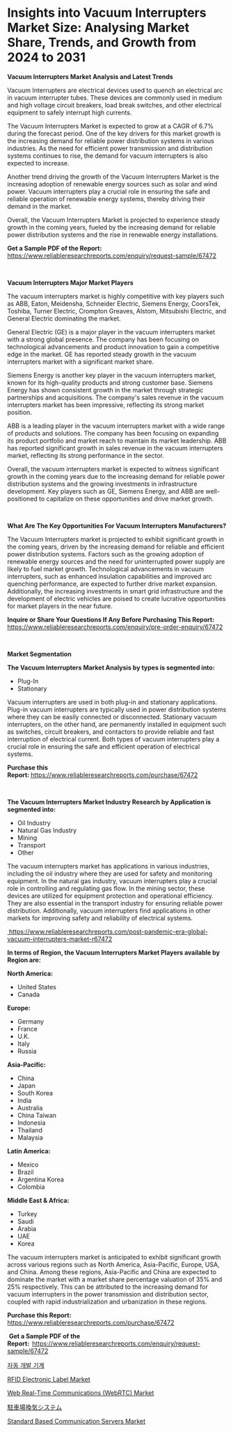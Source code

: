 <p><h1>Insights into Vacuum Interrupters Market Size: Analysing Market Share, Trends, and Growth from 2024 to 2031</h1></p><p><strong>Vacuum Interrupters Market Analysis and Latest Trends</strong></p>
<p><p>Vacuum Interrupters are electrical devices used to quench an electrical arc in vacuum interrupter tubes. These devices are commonly used in medium and high voltage circuit breakers, load break switches, and other electrical equipment to safely interrupt high currents.</p><p>The Vacuum Interrupters Market is expected to grow at a CAGR of 6.7% during the forecast period. One of the key drivers for this market growth is the increasing demand for reliable power distribution systems in various industries. As the need for efficient power transmission and distribution systems continues to rise, the demand for vacuum interrupters is also expected to increase.</p><p>Another trend driving the growth of the Vacuum Interrupters Market is the increasing adoption of renewable energy sources such as solar and wind power. Vacuum interrupters play a crucial role in ensuring the safe and reliable operation of renewable energy systems, thereby driving their demand in the market.</p><p>Overall, the Vacuum Interrupters Market is projected to experience steady growth in the coming years, fueled by the increasing demand for reliable power distribution systems and the rise in renewable energy installations.</p></p>
<p><strong>Get a Sample PDF of the Report:&nbsp;</strong> <a href="https://www.reliableresearchreports.com/enquiry/request-sample/67472">https://www.reliableresearchreports.com/enquiry/request-sample/67472</a></p>
<p>&nbsp;</p>
<p><strong>Vacuum Interrupters Major Market Players</strong></p>
<p><p>The vacuum interrupters market is highly competitive with key players such as ABB, Eaton, Meidensha, Schneider Electric, Siemens Energy, CoorsTek, Toshiba, Turner Electric, Crompton Greaves, Alstom, Mitsubishi Electric, and General Electric dominating the market.</p><p>General Electric (GE) is a major player in the vacuum interrupters market with a strong global presence. The company has been focusing on technological advancements and product innovation to gain a competitive edge in the market. GE has reported steady growth in the vacuum interrupters market with a significant market share.</p><p>Siemens Energy is another key player in the vacuum interrupters market, known for its high-quality products and strong customer base. Siemens Energy has shown consistent growth in the market through strategic partnerships and acquisitions. The company's sales revenue in the vacuum interrupters market has been impressive, reflecting its strong market position.</p><p>ABB is a leading player in the vacuum interrupters market with a wide range of products and solutions. The company has been focusing on expanding its product portfolio and market reach to maintain its market leadership. ABB has reported significant growth in sales revenue in the vacuum interrupters market, reflecting its strong performance in the sector.</p><p>Overall, the vacuum interrupters market is expected to witness significant growth in the coming years due to the increasing demand for reliable power distribution systems and the growing investments in infrastructure development. Key players such as GE, Siemens Energy, and ABB are well-positioned to capitalize on these opportunities and drive market growth.</p></p>
<p>&nbsp;</p>
<p><strong>What Are The Key Opportunities For Vacuum Interrupters Manufacturers?</strong></p>
<p><p>The Vacuum Interrupters market is projected to exhibit significant growth in the coming years, driven by the increasing demand for reliable and efficient power distribution systems. Factors such as the growing adoption of renewable energy sources and the need for uninterrupted power supply are likely to fuel market growth. Technological advancements in vacuum interrupters, such as enhanced insulation capabilities and improved arc quenching performance, are expected to further drive market expansion. Additionally, the increasing investments in smart grid infrastructure and the development of electric vehicles are poised to create lucrative opportunities for market players in the near future.</p></p>
<p><strong>Inquire or Share Your Questions If Any Before Purchasing This Report:</strong> <a href="https://www.reliableresearchreports.com/enquiry/pre-order-enquiry/67472">https://www.reliableresearchreports.com/enquiry/pre-order-enquiry/67472</a></p>
<p>&nbsp;</p>
<p><strong>Market Segmentation</strong></p>
<p><strong>The Vacuum Interrupters Market Analysis by types is segmented into:</strong></p>
<p><ul><li>Plug-In</li><li>Stationary</li></ul></p>
<p><p>Vacuum interrupters are used in both plug-in and stationary applications. Plug-in vacuum interrupters are typically used in power distribution systems where they can be easily connected or disconnected. Stationary vacuum interrupters, on the other hand, are permanently installed in equipment such as switches, circuit breakers, and contactors to provide reliable and fast interruption of electrical current. Both types of vacuum interrupters play a crucial role in ensuring the safe and efficient operation of electrical systems.</p></p>
<p><strong>Purchase this Report:&nbsp;</strong><a href="https://www.reliableresearchreports.com/purchase/67472">https://www.reliableresearchreports.com/purchase/67472</a></p>
<p>&nbsp;</p>
<p><strong>The Vacuum Interrupters Market Industry Research by Application is segmented into:</strong></p>
<p><ul><li>Oil Industry</li><li>Natural Gas Industry</li><li>Mining</li><li>Transport</li><li>Other</li></ul></p>
<p><p>The vacuum interrupters market has applications in various industries, including the oil industry where they are used for safety and monitoring equipment. In the natural gas industry, vacuum interrupters play a crucial role in controlling and regulating gas flow. In the mining sector, these devices are utilized for equipment protection and operational efficiency. They are also essential in the transport industry for ensuring reliable power distribution. Additionally, vacuum interrupters find applications in other markets for improving safety and reliability of electrical systems.</p></p>
<p><a href="https://www.reliableresearchreports.com/post-pandemic-era-global-vacuum-interrupters-market-r67472">&nbsp;https://www.reliableresearchreports.com/post-pandemic-era-global-vacuum-interrupters-market-r67472</a></p>
<p><strong>In terms of Region, the Vacuum Interrupters Market Players available by Region are:</strong></p>
<p>
    <p> <strong> North America: </strong>
        <ul>
            <li>United States</li>
            <li>Canada</li>
        </ul>
        </p> 
    <p> <strong> Europe: </strong>
        <ul>
            <li>Germany</li>
            <li>France</li>
            <li>U.K.</li>
            <li>Italy</li>
            <li>Russia</li>
        </ul>
        </p> 
    <p> <strong> Asia-Pacific: </strong>
        <ul>
            <li>China</li>
            <li>Japan</li>
            <li>South Korea</li>
            <li>India</li>
            <li>Australia</li>
            <li>China Taiwan</li>
            <li>Indonesia</li>
            <li>Thailand</li>
            <li>Malaysia</li>
        </ul>
        </p> 
    <p> <strong> Latin America: </strong>
        <ul>
            <li>Mexico</li>
            <li>Brazil</li>
            <li>Argentina Korea</li>
            <li>Colombia</li>
        </ul>
        </p> 
    <p> <strong> Middle East & Africa: </strong>
        <ul>
            <li>Turkey</li>
            <li>Saudi</li>
            <li>Arabia</li>
            <li>UAE</li>
            <li>Korea</li>
        </ul>
    </p>
    </p>
<p><p>The vacuum interrupters market is anticipated to exhibit significant growth across various regions such as North America, Asia-Pacific, Europe, USA, and China. Among these regions, Asia-Pacific and China are expected to dominate the market with a market share percentage valuation of 35% and 25% respectively. This can be attributed to the increasing demand for vacuum interrupters in the power transmission and distribution sector, coupled with rapid industrialization and urbanization in these regions.</p></p>
<p><strong>Purchase this Report: </strong><a href="https://www.reliableresearchreports.com/purchase/67472">https://www.reliableresearchreports.com/purchase/67472</a></p>
<p>&nbsp;<strong>Get a Sample PDF of the Report:&nbsp;&nbsp;</strong><a href="https://www.reliableresearchreports.com/enquiry/request-sample/67472">https://www.reliableresearchreports.com/enquiry/request-sample/67472</a></p>
<p><strong></strong></p>
<p><p><a href="https://github.com/Skyleitney456456/Market-Research-Report-List-2/blob/main/1205455126299.md">자동 개발 기계</a></p><p><a href="https://github.com/johnbach50/Market-Research-Report-List-3/blob/main/rfid-electronic-label-market.md">RFID Electronic Label Market</a></p><p><a href="https://issuu.com/reportprime-2/docs/web-real-time-communications-webrtc-market-size-20">Web Real-Time Communications (WebRTC) Market</a></p><p><a href="https://github.com/Andrewones2023/Market-Research-Report-List-1/blob/main/5670180118875.md">駐車場換気システム</a></p><p><a href="https://issuu.com/reportprime-2/docs/standard-based-communication-servers-market-size-2">Standard Based Communication Servers Market</a></p></p>